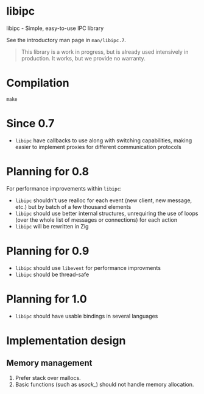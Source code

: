 
# libipc

libipc - Simple, easy-to-use IPC library

See the introductory man page in `man/libipc.7`.

> This library is a work in progress, but is already used intensively in production.
> It works, but we provide no warranty.

# Compilation

`make`

# Since 0.7

- `libipc` have callbacks to use along with switching capabilities, making easier to implement proxies for different communication protocols

# Planning for 0.8

For performance improvements within `libipc`:

- `libipc` shouldn't use realloc for each event (new client, new message, etc.) but by batch of a few thousand elements
- `libipc` should use better internal structures, unrequiring the use of loops (over the whole list of messages or connections) for each action
- `libipc` will be rewritten in Zig

# Planning for 0.9

- `libipc` should use `libevent` for performance improvments
- `libipc` should be thread-safe

# Planning for 1.0

- `libipc` should have usable bindings in several languages


# Implementation design

## Memory management

1. Prefer stack over mallocs.
2. Basic functions (such as *usock_*) should not handle memory allocation.
